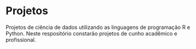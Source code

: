 # Projetos
Projetos de ciência de dados utilizando as linguagens de programação R e Python. Neste respositório constarão projetos de cunho acadêmico e profissional.
